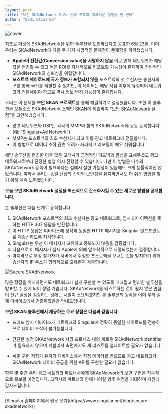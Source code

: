 ```yaml
---
layout: post
title: "보안 SKAdNetwork 2.0: 신뢰 구축과 매끄러운 설정을 한 번에"
author: "Gadi Eliashiv"
---
```

![cover](https://www.singular.net/wp-content/uploads/2021/18/Secure-SKAdNetwork8_-Establish-trustworthy-conversion-reporting-blog-banner-4.png)

최초로 마켓에 SKAdNetwork을 위한 솔루션을 도입하겠다고 공표한 6월 23일, 이미 우리는 SKAdNetwork에 다음 두 가지 치명적인 문제점이 존재함을 파악했습니다.

* **Apple이 전환값(Conversion value)을 서명하지 않음**
이로 인해 네트워크가 해당 값을 변경할 수 있고 높은 ROI를 자체적으로 리포트할 가능성이 존재하여 전반적인 SKAdNetwork의 신뢰성을 위협합니다.
* **포스트백 페이로드에 국가 정보가 포함되지 않음**
포스트백의 첫 수신자는 송신자의 IP를 통해 국가를 식별할 수 있지만, 이 데이터는 해당 시점 이후에 유실되어 네트워크가 전달해줘야 하므로 역시 정보 변경 가능성이 존재합니다.

우리는 이 문제를 **보안 SKAN 프로젝트**를 통해 해결하기로 결정했습니다. 또한 이 솔루션을 오픈소스 SKAdNetwork 스펙인 [SKAN](https://github.com/singular-labs/skan)에 제출하여 "[보안 SKAdNetwork 설정](https://github.com/singular-labs/skan#a4)"을 고안해냈습니다.  

* 광고 네트워크와 DSP는 각각의 MMP와 함께 SKAdNetwork에 공동 등록합니다. (예: "Singular+Ad Network")
* MMP는 포스트백의 최초 수신자가 되고 이를 광고 네트워크에 전달합니다.
* 이 방법으로 데이터 조작 관련 우려가 사라지고 리포팅이 매우 쉬워집니다.

해당 솔루션을 런칭한 이후 많은 고객사가 긍정적인 피드백과 관심을 표해주셨고 광고 네트워크로부터 진정한 협업 역시 진행할 수 있습니다. 다만 이 방법은 다수의 SKAdNetwork 등록이 필요하다는 점에서 실현 가능성이 있음에도 크게 능률적이진 않았습니다. 따라서 우리는 동일 선상의 신뢰와 보안성을 유지하면서도 더 쉬운 방법을 찾기 위해 계속 노력했습니다.

**오늘 보안 SKAdNetwork 설정을 혁신적으로 간소화시킬 수 있는 새로운 방법을 공개합니다.**

본 솔루션은 다음 단계로 동작합니다.

1. SKAdNetwork 포스트백의 최초 수신자는 광고 네트워크로, 임시 리다이렉션을 뜻하는 HTTP 307 응답을 반환합니다.
2. 이 HTTP 응답은 디바이스에 정확히 동일한 HTTP 메시지를 Singular 엔드포인트로 재송신하도록 지시합니다.
3. Singular는 우선 이 메시지가 고유하고 중복되지 않음을 검증합니다.
4. 다음으로 이 메시지가 실제 Apple에 의해 암호학적으로 서명되었는지 검증합니다.
5. 마지막으로 부정 참가자가 서버에서 수정한 포스트백을 보내는 것을 방지하기 위해 송신자의 IP 주소가 합리적으로 고유한지 검증합니다.

![Secure SKAdNetwork](https://www.singular.net/wp-content/uploads/2020/08/IDFA_307c-1024x771.png)

많은 장점을 유지하면서도 네트워크가 쉽게 구현할 수 있도록 매끄럽고 편리한 솔루션을 발표할 수 있게 되어 정말 기쁩니다. SKAdNetwork를 테스트하는 것이 쉽지 않은 만큼 이 신규 설정을 검증하는 것에는 시일이 소요되겠지만 본 솔루션의 동작을 이미 우리 실제 디바이스에서 검증하였음을 안내드립니다.

**보안 SKAN 솔루션에서 제공하는 주요 장점은 다음과 같습니다.**

* 프러드 방지
디바이스가 네트워크와 Singular에 정확히 동일한 페이로드를 전송하므로 데이터 조작이 불가능합니다.

* 간단한 설정
SKAdNetwork 서명 프로세스 내의 새로운 SKAdNetworkIdentifier가 필요하지 않으며 퍼블리셔 측면에서도 새 리스트를 업데이트할 필요가 없습니다.

* 쉬운 구현
저희가 유저의 디바이스에서 직접 데이터를 받으므로 광고 네트워크가 SKAdNetwork 데이터 공급을 위한 API를 구현할 필요가 없습니다. 

향후 몇 주간 우리 광고 네트워크 파트너사에게 SKAdNetwork의 보안 구현을 지속적으로 홍보할 예정입니다. 고객사와 파트너와 함께 나아갈 향후 여정을 기대하며 지원에 감사드립니다.

<hr>
[Singular 홈페이지에서 원문 보기](https://www.singular.net/blog/secure-skadnetwork/)
